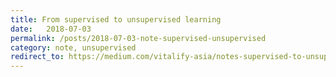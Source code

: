 ```yaml
---
title: From supervised to unsupervised learning
date:   2018-07-03
permalink: /posts/2018-07-03-note-supervised-unsupervised
category: note, unsupervised
redirect_to: https://medium.com/vitalify-asia/notes-supervised-to-unsupervised-a737cff6059d
---
```

